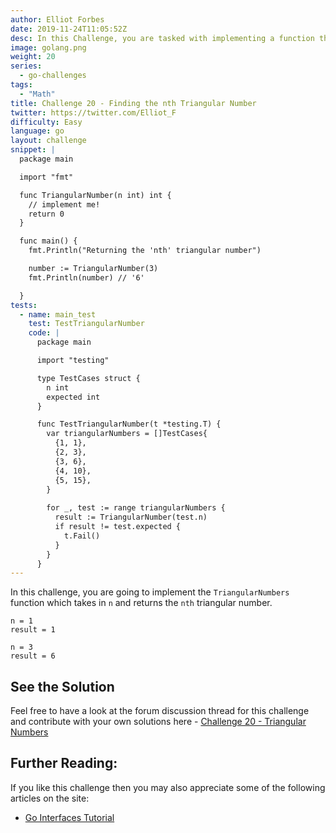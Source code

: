 ```yaml
---
author: Elliot Forbes
date: 2019-11-24T11:05:52Z
desc: In this Challenge, you are tasked with implementing a function that will correctly return the 'nth' triangular number in Go!
image: golang.png
weight: 20
series:
  - go-challenges
tags:
  - "Math"
title: Challenge 20 - Finding the nth Triangular Number 
twitter: https://twitter.com/Elliot_F
difficulty: Easy
language: go
layout: challenge
snippet: |
  package main

  import "fmt"

  func TriangularNumber(n int) int {
    // implement me!
    return 0
  }

  func main() {
    fmt.Println("Returning the 'nth' triangular number")

    number := TriangularNumber(3)
    fmt.Println(number) // '6'

  }
tests: 
  - name: main_test
    test: TestTriangularNumber
    code: |
      package main

      import "testing"

      type TestCases struct {
        n int
        expected int
      }

      func TestTriangularNumber(t *testing.T) {
        var triangularNumbers = []TestCases{
          {1, 1},
          {2, 3},
          {3, 6},
          {4, 10},
          {5, 15},
        }
        
        for _, test := range triangularNumbers {
          result := TriangularNumber(test.n)
          if result != test.expected {
            t.Fail()
          }
        }
      }
---
```


In this challenge, you are going to implement the `TriangularNumbers` function which takes in `n` and returns the `nth` triangular number.

```output
n = 1
result = 1

n = 3
result = 6
```

## See the Solution

Feel free to have a look at the forum discussion thread for this challenge and contribute with your own solutions here - [Challenge 20 - Triangular Numbers](https://discuss.tutorialedge.net/t/challenge-20-triangular-numbers/55) 

## Further Reading:

If you like this challenge then you may also appreciate some of the following articles on the site:

* [Go Interfaces Tutorial](/golang/go-interfaces-tutorial/)